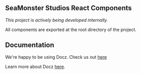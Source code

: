 ## SeaMonster Studios React Components

_This project is actively being developed internally._

All components are exported at the root directory of the project.

## Documentation

We're happy to be using Docz. Check us out [here](https://components.seamonsterstudios.com/)

Learn more about Docz [here](https://www.docz.site/).
